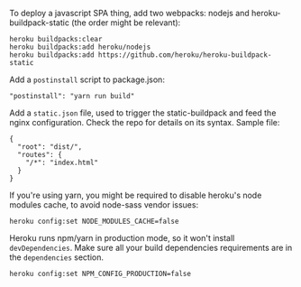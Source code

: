 To deploy a javascript SPA thing, add two webpacks: nodejs and
heroku-buildpack-static (the order might be relevant):

    heroku buildpacks:clear
    heroku buildpacks:add heroku/nodejs
    heroku buildpacks:add https://github.com/heroku/heroku-buildpack-static


Add a `postinstall` script to package.json:

    "postinstall": "yarn run build"


Add a `static.json` file, used to trigger the static-buildpack and feed the
nginx configuration. Check the repo for details on its syntax. Sample file:

    {
      "root": "dist/",
      "routes": {
        "/*": "index.html"
      }
    }


If you're using yarn, you might be required to disable heroku's node modules
cache, to avoid node-sass vendor issues:

    heroku config:set NODE_MODULES_CACHE=false


Heroku runs npm/yarn in production mode, so it won't install `devDependencies`.
Make sure all your build dependencies requirements are in the `dependencies`
section.

    heroku config:set NPM_CONFIG_PRODUCTION=false
